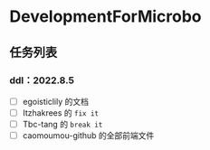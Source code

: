 # DevelopmentForMicrobo

## 任务列表

### ddl：2022.8.5

- [ ] egoisticlily 的文档
- [ ] Itzhakrees 的 `fix it`
- [ ] Tbc-tang 的 `break it`
- [ ] caomoumou-github 的全部前端文件
